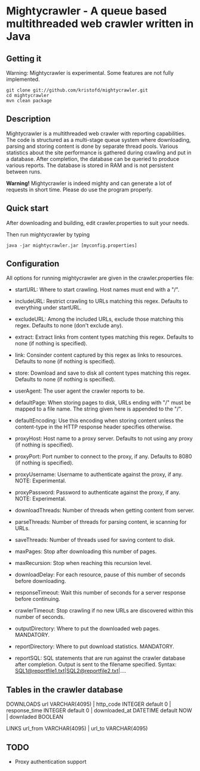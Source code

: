 Mightycrawler - A queue based multithreaded web crawler written in Java
=======================================================================

Getting it
-----------

Warning: Mightycrawler is experimental. Some features are not fully implemented.

    git clone git://github.com/kristofd/mightycrawler.git
    cd mightycrawler
    mvn clean package


Description
-----------

Mightycrawler is a multithreaded web crawler with reporting capabilities. The code is structured as a multi-stage queue system where downloading, parsing and storing content is done by separate thread pools. Various statistics about the site performance is gathered during crawling and put in a database. After completion, the database can be queried to produce various reports. The database is stored in RAM and is not persistent between runs.

**Warning!** Mightycrawler is indeed mighty and can generate a lot of requests in short time. Please do use the program properly.


Quick start
-----------

After downloading and building, edit crawler.properties to suit your needs.

Then run mightycrawler by typing

	java -jar mightycrawler.jar [myconfig.properties]


Configuration
-------------

All options for running mightycrawler are given in the crawler.properties file:

* startURL: Where to start crawling. Host names must end with a "/".

* includeURL: Restrict crawling to URLs matching this regex. Defaults to everything under startURL.

* excludeURL: Among the included URLs, exclude those matching this regex. Defaults to none (don't exclude any).

* extract: Extract links from content types matching this regex. Defaults to none (if nothing is specified).

* link: Consinder content captured by this regex as links to resources. Defaults to none (if nothing is specified).

* store: Download and save to disk all content types matching this regex. Defaults to none (if nothing is specified).

* userAgent: The user agent the crawler reports to be.

* defaultPage: When storing pages to disk, URLs ending with "/" must be mapped to a file name. The string given here is appended to the "/".

* defaultEncoding: Use this encoding when storing content unless the content-type in the HTTP response header specifies otherwise.

* proxyHost: Host name to a proxy server. Defaults to not using any proxy (if nothing is specified).

* proxyPort: Port number to connect to the proxy, if any. Defaults to 8080 (if nothing is specified).

* proxyUsername: Username to authenticate against the proxy, if any. NOTE: Experimental.

* proxyPassword: Password to authenticate against the proxy, if any. NOTE: Experimental.

* downloadThreads: Number of threads when getting content from server.

* parseThreads: Number of threads for parsing content, ie scanning for URLs.

* saveThreads: Number of threads used for saving content to disk.

* maxPages: Stop after downloading this number of pages.

* maxRecursion: Stop when reaching this recursion level.

* downloadDelay: For each resource, pause of this number of seconds before downloading.

* responseTimeout: Wait this number of seconds for a server response before continuing.

* crawlerTimeout: Stop crawling if no new URLs are discovered within this number of seconds.

* outputDirectory: Where to put the downloaded web pages. MANDATORY.

* reportDirectory: Where to put download statistics. MANDATORY.

* reportSQL: SQL statements that are run against the crawler database after completion. Output is sent to the filename specified. Syntax: SQL1@reportfile1.txt|SQL2@reportfile2.txt|....


Tables in the crawler database
------------------------------

DOWNLOADS
url VARCHAR(4095) | http_code INTEGER default 0 | response_time INTEGER default 0 | downloaded_at DATETIME default NOW | downladed BOOLEAN

LINKS
url_from VARCHAR(4095) | url_to VARCHAR(4095)


TODO
-----------

* Proxy authentication support